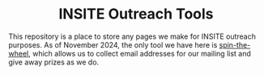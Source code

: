 <div style="justify-content:center;justify-items:center;justify-self:center;">
<h1> INSITE Outreach Tools</h1>
<p>This repository is a place to store any pages we make for INSITE outreach purposes. As of November 2024, the only tool we have here is 
  <a href="https://bii-insite.github.io/outreachTools/spinTheWheel" target="_blank"> spin-the-wheel</a>, which allows us to collect email addresses for our
mailing list and give away prizes as we do.</p>
</div>
